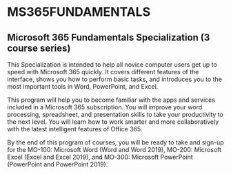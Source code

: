# MS365FUNDAMENTALS


## Microsoft 365 Fundamentals Specialization (3 course series)

This Specialization is intended to help all novice computer users get up to speed with Microsoft 365 quickly. It covers different features of the interface, shows you how to perform basic tasks, and introduces you to the most important tools in Word, PowerPoint, and Excel.



This program will help you to become familiar with the apps and services included in a Microsoft 365 subscription. You will improve your word processing, spreadsheet, and presentation skills to take your productivity to the next level. You will learn how to work smarter and more collaboratively with the latest intelligent features of Office 365.



By the end of this program of courses, you will be ready to take and sign-up for the MO-100: Microsoft Word (Word and Word 2019), MO-200: Microsoft Excel (Excel and Excel 2019), and MO-300: Microsoft PowerPoint (PowerPoint and PowerPoint 2019).


